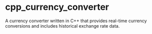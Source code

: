 # cpp_currency_converter
A currency converter written in C++ that provides real-time currency conversions and includes historical exchange rate data. 
